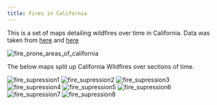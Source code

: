 ```yaml
---
title: Fires in California
---
```



This is a set of maps detailing wildfires over time in California. Data was taken from [here](http://frap.fire.ca.gov/data/frapgisdata-sw-counties_download) and [here](http://frap.fire.ca.gov/data/frapgisdata-sw-fireperimeters_download)

![fire_prone_areas_of_california](https://user-images.githubusercontent.com/42807766/49688461-82ddea80-fae0-11e8-944c-99eaf8738bcb.png)

The below maps split up California Wildfires over sections of time.



![fire_supression1](https://user-images.githubusercontent.com/42807766/49682656-e981ea80-fa85-11e8-838f-6a2b518a963b.png)
![fire_supression2](https://user-images.githubusercontent.com/42807766/49682720-5944a500-fa87-11e8-8fdd-d6a8a25e0278.png)
![fire_supression3](https://user-images.githubusercontent.com/42807766/49682721-5944a500-fa87-11e8-9fd4-1eaf24039060.png)
![fire_supression4](https://user-images.githubusercontent.com/42807766/49682722-5944a500-fa87-11e8-9c65-8c50e4da86bf.png)
![fire_supression5](https://user-images.githubusercontent.com/42807766/49682716-5944a500-fa87-11e8-820b-d86598faebef.png)
![fire_supression6](https://user-images.githubusercontent.com/42807766/49682717-5944a500-fa87-11e8-8508-392ce6a06490.png)
![fire_supression7](https://user-images.githubusercontent.com/42807766/49682718-5944a500-fa87-11e8-9bdf-2b05ee43379e.png)
![fire_supression8](https://user-images.githubusercontent.com/42807766/49682719-5944a500-fa87-11e8-9256-b09b5633b3b8.png)

